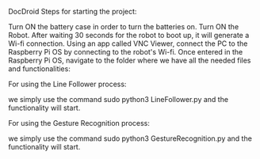 DocDroid
Steps for starting the project:

Turn ON the battery case in order to turn the batteries on.
Turn ON the Robot.
After waiting 30 seconds for the robot to boot up, it will generate a Wi-fi connection.
Using an app called VNC Viewer, connect the PC to the Raspberry Pi OS by connecting to the robot's Wi-fi.
Once entered in the Raspberry Pi OS, navigate to the folder where we have all the needed files and functionalities:

For using the Line Follower process:

we simply use the command sudo python3 LineFollower.py and the functionality will start.


For using the Gesture Recognition process:

we simply use the command sudo python3 GestureRecognition.py and the functionality will start.
